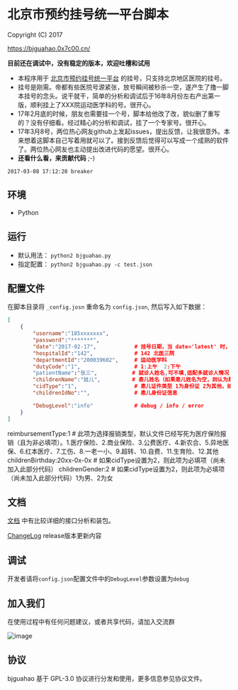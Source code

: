 # 北京市预约挂号统一平台脚本

Copyright (C) 2017

https://bjguahao.0x7c00.cn/

**目前还在调试中，没有稳定的版本，欢迎吐槽和试用**

* 本程序用于 [北京市预约挂号统一平台](http://www.bjguahao.gov.cn/) 的挂号，只支持北京地区医院的挂号。
* 挂号是刚需。帝都有些医院号源紧张，放号瞬间被秒杀一空，遂产生了撸一脚本挂号的念头。说干就干，简单的分析和调试后于16年8月份左右产出第一版，顺利挂上了XXX院运动医学科的号。很开心。
* 17年2月底的时候，朋友也需要挂一个号，脚本给他改了改，貌似删了重写的？没有仔细看。经过精心的分析和调试，挂了一个专家号。很开心。
* 17年3月8号，两位热心网友github上发起issues，提出反馈，让我很意外。本来想着这脚本自己写着用就可以了。接到反馈后觉得可以写成一个成熟的软件了。两位热心网友也主动提出改进代码的愿望。很开心。
* __还看什么看，来贡献代码__ ;-)

`2017-03-08 17:12:20 breaker`

## 环境

- Python

## 运行

- 默认用法： ```python2 bjguahao.py```
- 指定配置： ```python2 bjguahao.py -c test.json```

## 配置文件

在脚本目录将 `_config.josn` 重命名为 `config.json`, 然后写入如下数据：

```json
[
    {
        "username":"185xxxxxxx",
        "password":"*******",
        "date":"2017-02-17",            # 挂号日期，当 date='latest' 时，自动挂最新一日
        "hospitalId":"142",             # 142 北医三院
        "departmentId":"200039602",     # 运动医学科
        "dutyCode":"1",                 # 1:上午  2:下午
        "patientName":"张三",           # 就诊人姓名,可不填,适配多就诊人情况（挂儿童号的时候此项为选择监护人）
        "childrenName":"娃儿",          # 患儿姓名（如果患儿姓名为空，则认为是挂的普通成人号，下面的两项参数不生效）
        "cidType":"1",                  # 患儿证件类型 1为身份证 2为其他，如果选其他需要添加额外信息，目前暂不支持非身份证类型
        "childrenIdNo":"",              # 患儿身份证信息

        "DebugLevel":"info"             # debug / info / error
    }
]
```
reimbursementType:1                     # 此项为选择报销类型，默认文件已经写死为医疗保险报销（且为非必填项）。1.医疗保险、2.商业保险、3.公费医疗、4.新农合、5.异地医保、6.红本医疗、7.工伤、8.一老一小、9.超转、10.自费、11.生育险、12.其他
childrenBirthday:20xx-0x-0x             # 如果cidType设置为2，则此项为必填项（尚未加入此部分代码）
childrenGender:2                        # 如果cidType设置为2，则此项为必填项（尚未加入此部分代码）1为男、2为女
## 文档

[文档](doc.md) 中有比较详细的接口分析和装包。

[ChangeLog](ChangeLog.md) release版本更新内容

## 调试

开发者请将`config.json`配置文件中的`DebugLevel`参数设置为`debug`

## 加入我们

在使用过程中有任何问题建议，或者共享代码，请加入交流群


![image](https://github.com/iBreaker/bjguahao/raw/master/img/qq-qun.png)



## 协议

bjguahao 基于 GPL-3.0 协议进行分发和使用，更多信息参见协议文件。

